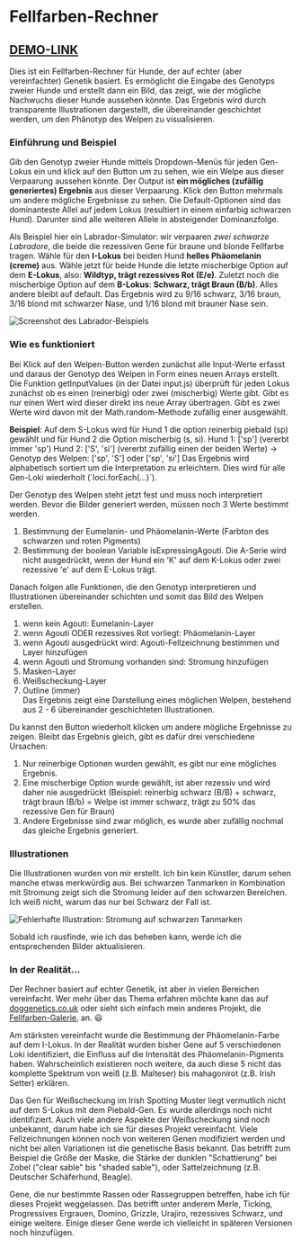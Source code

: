 # Fellfarben-Rechner
## [DEMO-LINK](https://lisa-pan.github.io/coat-calculator/)
Dies ist ein Fellfarben-Rechner für Hunde, der auf echter (aber vereinfachter) Genetik basiert.
Es ermöglicht die Eingabe des Genotyps zweier Hunde und erstellt dann ein Bild, das zeigt, wie der mögliche Nachwuchs dieser Hunde aussehen könnte. Das Ergebnis wird durch transparente Illustrationen dargestellt,
die übereinander geschichtet werden, um den Phänotyp des Welpen zu visualisieren. 

### Einführung und Beispiel
Gib den Genotyp zweier Hunde mittels Dropdown-Menüs für jeden Gen-Lokus ein und klick auf den Button um zu sehen, wie ein Welpe aus dieser Verpaarung aussehen könnte. 
Der Output ist **ein mögliches (zufällig generiertes) Ergebnis** aus dieser Verpaarung. Klick den Button mehrmals um andere mögliche Ergebnisse zu sehen. 
Die Default-Optionen sind das dominanteste Allel auf jedem Lokus (resultiert in einem einfarbig schwarzen Hund). Darunter sind alle weiteren Allele in absteigender Dominanzfolge.

Als Beispiel hier ein Labrador-Simulator: wir verpaaren *zwei schwarze Labradore*, die beide die rezessiven Gene für braune und blonde Fellfarbe tragen.
Wähle für den **I-Lokus** bei beiden Hund **helles Phäomelanin (creme)** aus. 
Wähle jetzt für beide Hunde die letzte mischerbige Option auf dem **E-Lokus**, also: **Wildtyp, trägt rezessives Rot (E/e)**. 
Zuletzt noch die mischerbige Option auf dem **B-Lokus**: **Schwarz, trägt Braun (B/b)**.
Alles andere bleibt auf default.
Das Ergebnis wird zu 9/16 schwarz, 3/16 braun, 3/16 blond mit schwarzer Nase, und 1/16 blond mit brauner Nase sein.

![Screenshot des Labrador-Beispiels](https://github.com/lisa-pan/coat-calculator/assets/132587189/fbc06c05-13c0-420b-ab17-8baba0a5a3d3)

### Wie es funktioniert
Bei Klick auf den Welpen-Button werden zunächst alle Input-Werte erfasst und daraus der Genotyp des Welpen in Form eines neuen Arrays erstellt. 
Die Funktion getInputValues (in der Datei input.js) überprüft für jeden Lokus zunächst ob es einen (reinerbig) oder zwei (mischerbig) Werte gibt. Gibt es nur einen Wert wird dieser
direkt ins neue Array übertragen. Gibt es zwei Werte wird davon mit der Math.random-Methode zufällig einer ausgewählt.

**Beispiel**:
Auf dem S-Lokus wird für Hund 1 die option reinerbig piebald (sp) gewählt und für Hund 2 die Option mischerbig (s, si).
Hund 1: ['sp'] (vererbt immer 'sp')
Hund 2: ['S', 'si'] (vererbt zufällig einen der beiden Werte)
-> Genotyp des Welpen: ['sp', 'S'] oder ['sp', 'si']
Das Ergebnis wird alphabetisch sortiert um die Interpretation zu erleichtern. Dies wird für alle Gen-Loki wiederholt (´loci.forEach(...)´). 

Der Genotyp des Welpen steht jetzt fest und muss noch interpretiert werden. Bevor die Bilder generiert werden, müssen noch 3 Werte bestimmt werden.
1. Bestimmung der Eumelanin- und Phäomelanin-Werte (Farbton des schwarzen und roten Pigments)
2. Bestimmung der boolean Variable isExpressingAgouti. Die A-Serie wird nicht ausgedrückt, wenn der Hund ein 'K' auf dem K-Lokus oder zwei rezessive 'e' auf dem E-Lokus trägt.
   
Danach folgen alle Funktionen, die den Genotyp interpretieren und Illustrationen übereinander schichten und somit das Bild des Welpen erstellen. 
1. wenn kein Agouti: Eumelanin-Layer
2. wenn Agouti ODER rezessives Rot vorliegt: Phäomelanin-Layer
3. wenn Agouti ausgedrückt wird: Agouti-Fellzeichnung bestimmen und Layer hinzufügen
4. wenn Agouti und Stromung vorhanden sind: Stromung hinzufügen
5. Masken-Layer
6. Weißscheckung-Layer
7. Outline (immer)  
Das Ergebnis zeigt eine Darstellung eines möglichen Welpen, bestehend aus 2 - 6 übereinander geschichteten Illustrationen.

Du kannst den Button wiederholt klicken um andere mögliche Ergebnisse zu zeigen. Bleibt das Ergebnis gleich, gibt es dafür drei verschiedene Ursachen:
1. Nur reinerbige Optionen wurden gewählt, es gibt nur eine mögliches Ergebnis.
2. Eine mischerbige Option wurde gewählt, ist aber rezessiv und wird daher nie ausgedrückt
   (Beispiel: reinerbig schwarz (B/B) + schwarz, trägt braun (B/b) = Welpe ist immer schwarz, trägt zu 50% das rezessive Gen für Braun)
3. Andere Ergebnisse sind zwar möglich, es wurde aber zufällig nochmal das gleiche Ergebnis generiert.

### Illustrationen
Die Illustrationen wurden von mir erstellt. Ich bin kein Künstler, darum sehen manche etwas merkwürdig aus. 
Bei schwarzen Tanmarken in Kombination mit Stromung zeigt sich die Stromung leider auf den schwarzen Bereichen. Ich weiß nicht, warum das nur bei Schwarz der Fall ist.

![Fehlerhafte Illustration: Stromung auf schwarzen Tanmarken](https://github.com/lisa-pan/coat-calculator/assets/132587189/e5a6ed2b-cf2a-4c15-8bf6-0a2d2a2f0eb6)

Sobald ich rausfinde, wie ich das beheben kann, werde ich die entsprechenden Bilder aktualisieren. 

### In der Realität...
Der Rechner basiert auf echter Genetik, ist aber in vielen Bereichen vereinfacht. 
Wer mehr über das Thema erfahren möchte kann das auf [doggenetics.co.uk](http://doggenetics.co.uk/index.htm) oder
sieht sich einfach mein anderes Projekt, die [Fellfarben-Galerie](https://lisa-pan.github.io/color-gallery/), an. :smiley:

Am stärksten vereinfacht wurde die Bestimmung der Phäomelanin-Farbe auf dem I-Lokus. 
In der Realität wurden bisher Gene auf 5 verschiedenen Loki identifiziert, die Einfluss auf die Intensität des Phäomelanin-Pigments haben. Wahrscheinlich existieren noch weitere, da auch
diese 5 nicht das komplette Spektrum von weiß (z.B. Malteser) bis mahagonirot (z.B. Irish Setter) erklären.

Das Gen für Weißscheckung im Irish Spotting Muster liegt vermutlich nicht auf dem S-Lokus mit dem Piebald-Gen. Es wurde allerdings noch nicht identifiziert. Auch viele andere Aspekte
der Weißscheckung sind noch unbekannt, darum habe ich sie für dieses Projekt vereinfacht.
Viele Fellzeichnungen können noch von weiteren Genen modifiziert werden und nicht bei allen Variationen ist die genetische Basis bekannt. Das betrifft zum Beispiel die Größe der Maske,
die Stärke der dunklen "Schattierung" bei Zobel ("clear sable" bis "shaded sable"), oder Sattelzeichnung (z.B. Deutscher Schäferhund, Beagle). 

Gene, die nur bestimmte Rassen oder Rassegruppen betreffen, habe ich für dieses Projekt weggelassen. Das betrifft unter anderem Merle, Ticking, Progressives Ergrauen,
Domino, Grizzle, Urajiro, rezessives Schwarz, und einige weitere. 
Einige dieser Gene werde ich vielleicht in späteren Versionen noch hinzufügen.
